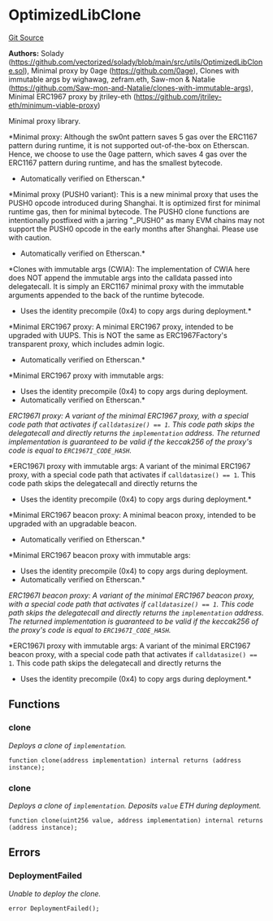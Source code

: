 # OptimizedLibClone
[Git Source](https://github.com/VerisLabs/KAM/blob/670f05acf8766190fcaa1d272341611f065917de/src/libraries/OptimizedLibClone.sol)

**Authors:**
Solady (https://github.com/vectorized/solady/blob/main/src/utils/OptimizedLibClone.sol), Minimal proxy by 0age (https://github.com/0age), Clones with immutable args by wighawag, zefram.eth, Saw-mon & Natalie
(https://github.com/Saw-mon-and-Natalie/clones-with-immutable-args), Minimal ERC1967 proxy by jtriley-eth (https://github.com/jtriley-eth/minimum-viable-proxy)

Minimal proxy library.

*Minimal proxy:
Although the sw0nt pattern saves 5 gas over the ERC1167 pattern during runtime,
it is not supported out-of-the-box on Etherscan. Hence, we choose to use the 0age pattern,
which saves 4 gas over the ERC1167 pattern during runtime, and has the smallest bytecode.
- Automatically verified on Etherscan.*

*Minimal proxy (PUSH0 variant):
This is a new minimal proxy that uses the PUSH0 opcode introduced during Shanghai.
It is optimized first for minimal runtime gas, then for minimal bytecode.
The PUSH0 clone functions are intentionally postfixed with a jarring "_PUSH0" as
many EVM chains may not support the PUSH0 opcode in the early months after Shanghai.
Please use with caution.
- Automatically verified on Etherscan.*

*Clones with immutable args (CWIA):
The implementation of CWIA here does NOT append the immutable args into the calldata
passed into delegatecall. It is simply an ERC1167 minimal proxy with the immutable arguments
appended to the back of the runtime bytecode.
- Uses the identity precompile (0x4) to copy args during deployment.*

*Minimal ERC1967 proxy:
A minimal ERC1967 proxy, intended to be upgraded with UUPS.
This is NOT the same as ERC1967Factory's transparent proxy, which includes admin logic.
- Automatically verified on Etherscan.*

*Minimal ERC1967 proxy with immutable args:
- Uses the identity precompile (0x4) to copy args during deployment.
- Automatically verified on Etherscan.*

*ERC1967I proxy:
A variant of the minimal ERC1967 proxy, with a special code path that activates
if `calldatasize() == 1`. This code path skips the delegatecall and directly returns the
`implementation` address. The returned implementation is guaranteed to be valid if the
keccak256 of the proxy's code is equal to `ERC1967I_CODE_HASH`.*

*ERC1967I proxy with immutable args:
A variant of the minimal ERC1967 proxy, with a special code path that activates
if `calldatasize() == 1`. This code path skips the delegatecall and directly returns the
- Uses the identity precompile (0x4) to copy args during deployment.*

*Minimal ERC1967 beacon proxy:
A minimal beacon proxy, intended to be upgraded with an upgradable beacon.
- Automatically verified on Etherscan.*

*Minimal ERC1967 beacon proxy with immutable args:
- Uses the identity precompile (0x4) to copy args during deployment.
- Automatically verified on Etherscan.*

*ERC1967I beacon proxy:
A variant of the minimal ERC1967 beacon proxy, with a special code path that activates
if `calldatasize() == 1`. This code path skips the delegatecall and directly returns the
`implementation` address. The returned implementation is guaranteed to be valid if the
keccak256 of the proxy's code is equal to `ERC1967I_CODE_HASH`.*

*ERC1967I proxy with immutable args:
A variant of the minimal ERC1967 beacon proxy, with a special code path that activates
if `calldatasize() == 1`. This code path skips the delegatecall and directly returns the
- Uses the identity precompile (0x4) to copy args during deployment.*


## Functions
### clone

*Deploys a clone of `implementation`.*


```solidity
function clone(address implementation) internal returns (address instance);
```

### clone

*Deploys a clone of `implementation`.
Deposits `value` ETH during deployment.*


```solidity
function clone(uint256 value, address implementation) internal returns (address instance);
```

## Errors
### DeploymentFailed
*Unable to deploy the clone.*


```solidity
error DeploymentFailed();
```

